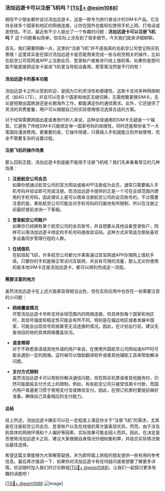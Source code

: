 ### 汤加远遊卡可以注册飞机吗？[[TG💪+ @esim1088](https://t.me/s/esim1088)]

相信不少朋友都听说过汤加远遊卡，这是一款专为旅行者设计的SIM卡产品。它支持全球多个国家和地区的网络连接，让你在国外也能轻松使用手机上网、打电话或发短信。不过，最近有不少人提出了一个有趣的问题：**汤加远遊卡可以注册飞机吗？** 这个问题看似简单，但实际上涉及到了很多细节，今天我们就来详细聊聊。

首先，我们需要明确一点，这里的“注册飞机”并不是指真的去航空公司登记购买机票哦！这里其实是在探讨汤加远遊卡是否能用来完成一些与航空相关的操作，比如在航空公司官网或APP上注册会员、登录账户或者进行线上值机等。如果你是想问能不能直接把这张卡装进飞机里当导航设备用，那答案当然是不行的啦！

#### 汤加远遊卡的基本功能

汤加远遊卡之所以受到欢迎，是因为它的灵活性和便捷性。这款卡支持多种网络制式（如4G LTE），并且可以在多个国家和地区无缝切换，无需频繁更换SIM卡。无论是短期出国旅游还是长期海外工作，都能满足你的通信需求。此外，它还提供了灵活的资费套餐，用户可以根据自己的实际使用情况选择合适的方案。

对于经常需要跨国出差或者旅行的人来说，这种全球通用的SIM卡无疑是一个福音。它避免了传统SIM卡只能绑定单一国家号码的局限性，同时还能帮你省下一大笔国际漫游费用。更重要的是，它操作简便，只需插入手机就能立刻开始使用，完全不需要复杂的设置过程。

#### 注册飞机的操作场景

那么回到正题，汤加远遊卡到底能不能用于注册飞机呢？我们先来看看常见的几种场景：

1. **注册航空公司会员**  
   如果你想通过航空公司的官方网站或者APP注册成为会员，通常只需要输入手机号码并验证即可完成注册。而汤加远遊卡提供的正是一个可在全球范围内使用的手机号码，因此理论上是可以用来注册航空公司的会员账号的。不过需要注意的是，某些航空公司可能会对手机号码的归属地有所限制，所以在注册之前最好提前咨询一下客服。

2. **登录航空公司账户**  
   如果你已经拥有某个航空公司的会员账号，并且想要从其他设备登录账户，同样可以用汤加远遊卡绑定的手机号码接收验证码。这种方式非常适合那些喜欢多设备同步管理行程的人群。

3. **在线值机**  
   在航班起飞前，许多航空公司都允许乘客通过其官网或APP办理网上值机手续。只要你的手机能够正常访问互联网，并且有可用的流量，那么无论你使用的是本地SIM卡还是汤加远遊卡，都可以顺利完成这一流程。

#### 需要注意的地方

虽然汤加远遊卡在上述方面表现得相当出色，但在实际应用中也存在一些需要注意的小问题：

- **网络覆盖情况**  
  尽管汤加远遊卡号称支持全球范围内的网络连接，但具体到每个国家和地区时，其信号强度和稳定性可能会有所不同。特别是在偏远地区或者发展中国家，可能会出现信号较弱甚至无法连接的情况。因此，在计划出行前，建议先查询目的地的具体网络覆盖状况。

- **语言障碍**  
  对于不熟悉英语或其他外语的用户来说，在使用外国航空公司网站或APP时可能会遇到一定的困难。这时候可以借助翻译软件或者其他辅助工具来帮助解决问题。

- **支付方式限制**  
  虽然汤加远遊卡可以帮助你解决通信问题，但在购买机票或者其他服务时，仍然可能面临支付方式上的限制。例如，有些航空公司只接受信用卡付款，而国内用户普遍更习惯于使用支付宝或微信支付。因此，在预订机票时要提前做好准备，确保自己具备相应的支付能力。

#### 总结

综上所述，汤加远遊卡确实可以在一定程度上满足你关于“注册飞机”的需求，尤其是在注册航空公司会员、登录账户以及在线值机等方面表现优异。然而，由于涉及到具体的网络环境和个人偏好等因素，实际效果可能会因人而异。因此，在决定是否使用汤加远遊卡之前，建议大家根据自身情况仔细权衡利弊，并结合实际情况做出最佳选择。

希望这篇文章能够为大家解答疑惑，并为即将踏上旅程的朋友提供一些有用的参考信息。最后再次强调一下，如果你对汤加远遊卡有任何疑问或者想要了解更多详情，欢迎随时加入我们的讨论群组[[TG💪+ @esim1088](https://t.me/s/esim1088)]，让我们一起探讨更多有趣的话题吧！

[[TG💪+ @esim1088](https://t.me/s/esim1088) ![Image](https://i.postimg.cc/4NQfJmqS/Snipaste-2025-05-13-00-14-12.png)]